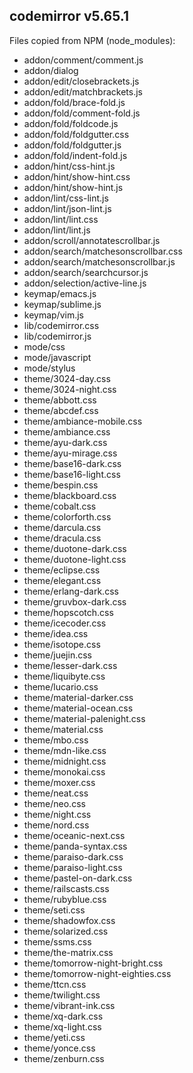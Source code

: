 ## codemirror v5.65.1

Files copied from NPM (node_modules):
* addon/comment/comment.js
* addon/dialog
* addon/edit/closebrackets.js
* addon/edit/matchbrackets.js
* addon/fold/brace-fold.js
* addon/fold/comment-fold.js
* addon/fold/foldcode.js
* addon/fold/foldgutter.css
* addon/fold/foldgutter.js
* addon/fold/indent-fold.js
* addon/hint/css-hint.js
* addon/hint/show-hint.css
* addon/hint/show-hint.js
* addon/lint/css-lint.js
* addon/lint/json-lint.js
* addon/lint/lint.css
* addon/lint/lint.js
* addon/scroll/annotatescrollbar.js
* addon/search/matchesonscrollbar.css
* addon/search/matchesonscrollbar.js
* addon/search/searchcursor.js
* addon/selection/active-line.js
* keymap/emacs.js
* keymap/sublime.js
* keymap/vim.js
* lib/codemirror.css
* lib/codemirror.js
* mode/css
* mode/javascript
* mode/stylus
* theme/3024-day.css
* theme/3024-night.css
* theme/abbott.css
* theme/abcdef.css
* theme/ambiance-mobile.css
* theme/ambiance.css
* theme/ayu-dark.css
* theme/ayu-mirage.css
* theme/base16-dark.css
* theme/base16-light.css
* theme/bespin.css
* theme/blackboard.css
* theme/cobalt.css
* theme/colorforth.css
* theme/darcula.css
* theme/dracula.css
* theme/duotone-dark.css
* theme/duotone-light.css
* theme/eclipse.css
* theme/elegant.css
* theme/erlang-dark.css
* theme/gruvbox-dark.css
* theme/hopscotch.css
* theme/icecoder.css
* theme/idea.css
* theme/isotope.css
* theme/juejin.css
* theme/lesser-dark.css
* theme/liquibyte.css
* theme/lucario.css
* theme/material-darker.css
* theme/material-ocean.css
* theme/material-palenight.css
* theme/material.css
* theme/mbo.css
* theme/mdn-like.css
* theme/midnight.css
* theme/monokai.css
* theme/moxer.css
* theme/neat.css
* theme/neo.css
* theme/night.css
* theme/nord.css
* theme/oceanic-next.css
* theme/panda-syntax.css
* theme/paraiso-dark.css
* theme/paraiso-light.css
* theme/pastel-on-dark.css
* theme/railscasts.css
* theme/rubyblue.css
* theme/seti.css
* theme/shadowfox.css
* theme/solarized.css
* theme/ssms.css
* theme/the-matrix.css
* theme/tomorrow-night-bright.css
* theme/tomorrow-night-eighties.css
* theme/ttcn.css
* theme/twilight.css
* theme/vibrant-ink.css
* theme/xq-dark.css
* theme/xq-light.css
* theme/yeti.css
* theme/yonce.css
* theme/zenburn.css
